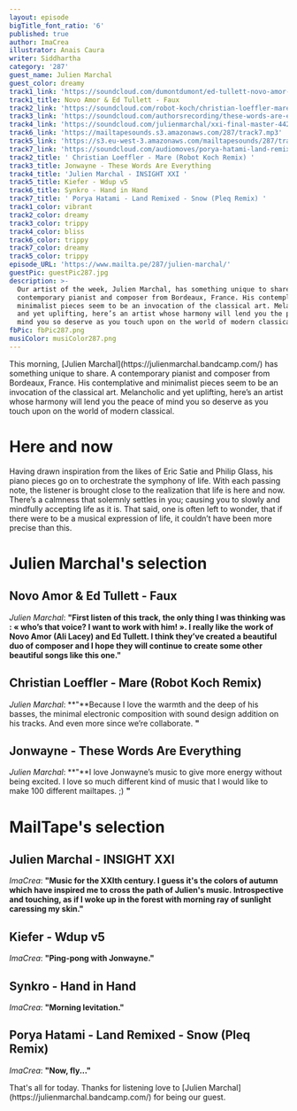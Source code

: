 ```yaml
---
layout: episode
bigTitle_font_ratio: '6'
published: true
author: ImaCrea
illustrator: Anais Caura
writer: Siddhartha
category: '287'
guest_name: Julien Marchal
guest_color: dreamy
track1_link: 'https://soundcloud.com/dumontdumont/ed-tullett-novo-amor-faux'
track1_title: Novo Amor & Ed Tullett - Faux
track2_link: 'https://soundcloud.com/robot-koch/christian-loeffler-mare-robot-koch-remix-1'
track3_link: 'https://soundcloud.com/authorsrecording/these-words-are-everything'
track4_link: 'https://soundcloud.com/julienmarchal/xxi-final-master-4424'
track6_link: 'https://mailtapesounds.s3.amazonaws.com/287/track7.mp3'
track5_link: 'https://s3.eu-west-3.amazonaws.com/mailtapesounds/287/track5.mp3'
track7_link: 'https://soundcloud.com/audiomoves/porya-hatami-land-remixed-snow'
track2_title: ' Christian Loeffler - Mare (Robot Koch Remix) '
track3_title: Jonwayne - These Words Are Everything
track4_title: 'Julien Marchal - INSIGHT XXI '
track5_title: Kiefer - Wdup v5
track6_title: Synkro - Hand in Hand
track7_title: ' Porya Hatami - Land Remixed - Snow (Pleq Remix) '
track1_color: vibrant
track2_color: dreamy
track3_color: trippy
track4_color: bliss
track6_color: trippy
track7_color: dreamy
track5_color: trippy
episode_URL: 'https://www.mailta.pe/287/julien-marchal/'
guestPic: guestPic287.jpg
description: >-
  Our artist of the week, Julien Marchal, has something unique to share. A
  contemporary pianist and composer from Bordeaux, France. His contemplative and
  minimalist pieces seem to be an invocation of the classical art. Melancholic
  and yet uplifting, here’s an artist whose harmony will lend you the peace of
  mind you so deserve as you touch upon on the world of modern classical. 
fbPic: fbPic287.png
musiColor: musiColor287.png
---
```

<p id="introduction">This morning, [Julien Marchal](https://julienmarchal.bandcamp.com/) has something unique to share. A contemporary pianist and composer from Bordeaux, France. His contemplative and minimalist pieces seem to be an invocation of the classical art. Melancholic and yet uplifting, here’s an artist whose harmony will lend you the peace of mind you so deserve as you touch upon on the world of modern classical. 
</p>

# Here and now

Having drawn inspiration from the likes of Eric Satie and Philip Glass, his piano pieces go on to orchestrate the symphony of life. With each passing note, the listener is brought close to the realization that life is here and now. There’s a calmness that solemnly settles in you; causing you to slowly and mindfully accepting life as it is. That said, one is often left to wonder, that if there were to be a musical expression of life, it couldn’t have been more precise than this. 


# Julien Marchal's selection

## Novo Amor & Ed Tullett - Faux
_Julien Marchal_: **"**First listen of this track, the only thing I was thinking was : « who’s that voice? I want to work with him! ». I really like the work of Novo Amor (Ali Lacey) and Ed Tullett. I think they’ve created a beautiful duo of composer and I hope they will continue to create some other beautiful songs like this one.**"**

##  Christian Loeffler - Mare (Robot Koch Remix) 
_Julien Marchal_: **"**Because I love the warmth and the deep of his basses, the minimal electronic composition with sound design addition on his tracks. And even more since we’re collaborate. **"**

## Jonwayne - These Words Are Everything
_Julien Marchal_: **"**I love Jonwayne’s music to give more energy without being excited. I love so much different kind of music that I would like to make 100 different mailtapes. ;) **"**


# MailTape's selection

## Julien Marchal - INSIGHT XXI 
_ImaCrea_: **"**Music for the XXIth century. I guess it's the colors of autumn which have inspired me to cross the path of Julien's music. Introspective and touching, as if I woke up in the forest with morning ray of sunlight caressing my skin.**"**

## Kiefer - Wdup v5
_ImaCrea_: **"**Ping-pong with Jonwayne.**"**

## Synkro - Hand in Hand
_ImaCrea_: **"**Morning levitation.**"**

##  Porya Hatami - Land Remixed - Snow (Pleq Remix) 
_ImaCrea_: **"**Now, fly...**"**

<p id="outroduction">That's all for today. Thanks for listening love to [Julien Marchal](https://julienmarchal.bandcamp.com/) for being our guest.</p>
